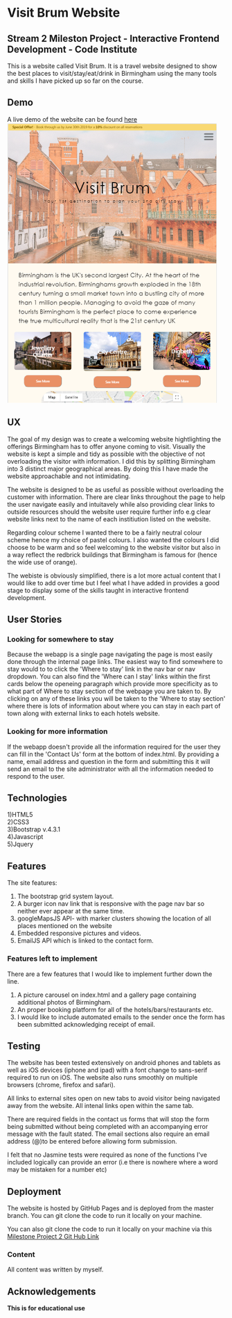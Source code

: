 # Visit Brum Website

## Stream 2 Mileston Project - Interactive Frontend Development - Code Institute

This is a website called Visit Brum. It is a travel website designed to show the best places to visit/stay/eat/drink in Birmingham using the many tools and skills I have picked up so far 
on the course.

## Demo

A live demo of the website can be found [here](https://francisillingworth.github.io/milestone-project-2/index.html)\
[<img src="assets/images/screenshot.png">](https://francisillingworth.github.io/milestone-project-2/index.html)

## UX

The goal of my design was to create a welcoming website hightlighting the offerings Birmingham has to offer anyone coming to visit.
Visually the website is kept a simple and tidy as possible with the objective of not overloading the visitor with information. I did this by splitting Birmingham into 3 distinct major geographical 
areas. By doing this I have made the website approachable and not intimidating.

The website is designed to be as useful as possible without overloading the customer with information. There are clear links throughout the page to help the user navigate easily and intuitavely while 
also providing clear links to outside resources should the website user require further info e.g clear website links next to the name of each institiution listed on the website.

Regarding colour scheme I wanted there to be a fairly neutral colour scheme hence my choice of pastel colours. I also wanted the colours I did choose to be warm and so feel welcoming to the 
website visitor but also in a way reflect the redbrick buildings that Birmingham is famous for (hence the wide use of orange).

The webiste is obviously simplified, there is a lot more actual content that I would like to add over time but I feel what I have added in provides a good stage to display some of the skills
taught in interactive frontend development.

## User Stories

### Looking for somewhere to stay

Because the webapp is a single page navigating the page is most easily done through the internal page links. The easiest way to find somewhere to stay would to to click the 'Where to stay' link in the nav bar or nav dropdown. You can also find the 'Where can I stay' links within the first cards below the openeing paragraph which provide more specificity as to what part of Where to stay section of the webpage you are taken to. By clicking on any of these links you will be taken to the 'Where to stay section' where there is lots of information about where you can stay in each part of town along with external links to each hotels website. 

### Looking for more information

If the webapp doesn't provide all the information required for the user they can fill in the 'Contact Us' form at the bottom of index.html. By providing a name, email address and question in the form and submitting this it will send an email to the site administrator with all the information needed to respond to the user.

## Technologies

1)HTML5  
2)CSS3  
3)Bootstrap v.4.3.1  
4)Javascript  
5)Jquery  

## Features

The site features:
1) The bootstrap grid system layout.
2) A burger icon nav link that is responsive with the page nav bar so neither ever appear at the same time.
3) googleMapsJS API- with marker clusters showing the location of all places mentioned on the website
4) Embedded responsive pictures and videos.
5) EmailJS API which is linked to the contact form.

### Features left to implement

There are a few features that I would like to implement further down the line. 
1) A picture carousel on index.html and a gallery page containing additional photos of Birmingham.
2) An proper booking platform for all of the hotels/bars/restaurants etc.
3) I would like to include automated emails to the sender once the form has been submitted acknowledging receipt of email.


## Testing

The website has been tested extensively on android phones and tablets as well as iOS devices (iphone and ipad) with a font change to sans-serif required to run on iOS.
The website also runs smoothly on multiple browsers (chrome, firefox and safari).

All links to external sites open on new tabs to avoid visitor being navigated away from the website. All intenal links open within the same tab.

There are required fields in the contact us forms that will stop the form being submitted without being completed with an accompanying error message with the fault stated.
The email sections also require an email address (@)to be entered before allowing form submission.

I felt that no Jasmine tests were required as none of the functions I've included logically can provide an error (i.e there is nowhere where a word may be mistaken for a number etc)

## Deployment

The website is hosted by GitHub Pages and is deployed from the master branch. You can git clone the code to run it locally on your machine.

You can also git clone the code to run it locally on your machine via this [Milestone Project 2 Git Hub Link](https://github.com/francisillingworth/milestone-project-2)

### Content

All content was written by myself.


## Acknowledgements



<strong>This is for educational use </strong>




